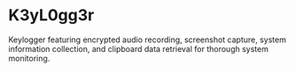 # K3yL0gg3r
Keylogger featuring encrypted audio recording, screenshot capture, system information collection, and clipboard data retrieval for thorough system monitoring.
